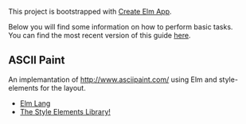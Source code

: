 This project is bootstrapped with [Create Elm App](https://github.com/halfzebra/create-elm-app).

Below you will find some information on how to perform basic tasks.  
You can find the most recent version of this guide [here](https://github.com/halfzebra/create-elm-app/blob/master/template/README.md).

## ASCII Paint

An implemantation of http://www.asciipaint.com/ using Elm and style-elements for the layout.

- [Elm Lang](http://elm-lang.org/) 
- [The Style Elements Library!](https://github.com/mdgriffith/style-elements)
